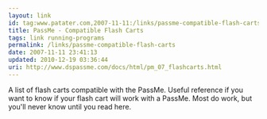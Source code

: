 ```yaml
---
layout: link
id: tag:www.patater.com,2007-11-11:/links/passme-compatible-flash-carts
title: PassMe - Compatible Flash Carts
tags: link running-programs
permalink: /links/passme-compatible-flash-carts
date: 2007-11-11 23:41:13
updated: 2010-12-19 03:36:44
uri: http://www.dspassme.com/docs/html/pm_07_flashcarts.html
---
```

A list of flash carts compatible with the PassMe. Useful reference if you want
to know if your flash cart will work with a PassMe. Most do work, but you'll
never know until you read here.
